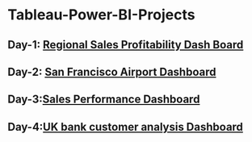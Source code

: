 # Tableau-Power-BI-Projects
## Day-1: [Regional Sales Profitability Dash Board](https://github.com/mrvmurali1991/tableau-Power-BI-Projects/blob/main/Day%201/Dashboard%202.png)
## Day-2: [San Francisco Airport Dashboard](https://github.com/mrvmurali1991/tableau-Power-BI-Projects/tree/main/Day%202)
## Day-3:[Sales Performance Dashboard ](https://github.com/mrvmurali1991/tableau-Power-BI-Projects/tree/main/Day%203)
## Day-4:[UK bank customer analysis Dashboard](https://github.com/mrvmurali1991/tableau-Power-BI-Projects/tree/main/Day%204)
